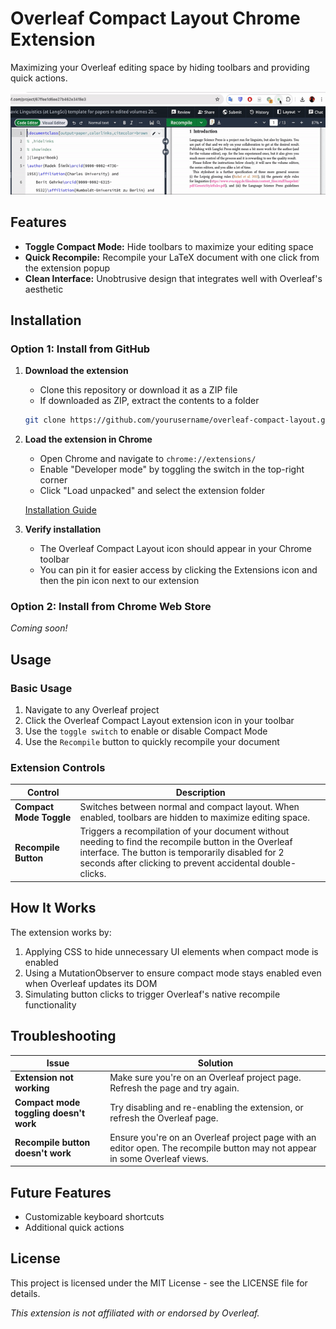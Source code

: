 # Overleaf Compact Layout Chrome Extension

Maximizing your Overleaf editing space by hiding toolbars and providing quick actions.

<!-- 插入图片 -->
![Overleaf Compact Layout](doc/demo.gif)

## Features

- **Toggle Compact Mode:** Hide toolbars to maximize your editing space
- **Quick Recompile:** Recompile your LaTeX document with one click from the extension popup
- **Clean Interface:** Unobtrusive design that integrates well with Overleaf's aesthetic

## Installation

### Option 1: Install from GitHub

1. **Download the extension**
   - Clone this repository or download it as a ZIP file
   - If downloaded as ZIP, extract the contents to a folder

   ```bash
   git clone https://github.com/yourusername/overleaf-compact-layout.git
   ```

2. **Load the extension in Chrome**
   - Open Chrome and navigate to `chrome://extensions/`
   - Enable "Developer mode" by toggling the switch in the top-right corner
   - Click "Load unpacked" and select the extension folder

   [Installation Guide](screenshots/installation.png)

3. **Verify installation**
   - The Overleaf Compact Layout icon should appear in your Chrome toolbar
   - You can pin it for easier access by clicking the Extensions icon and then the pin icon next to our extension

### Option 2: Install from Chrome Web Store

*Coming soon!*

## Usage

### Basic Usage

1. Navigate to any Overleaf project
2. Click the Overleaf Compact Layout extension icon in your toolbar
3. Use the `toggle switch` to enable or disable Compact Mode
4. Use the `Recompile` button to quickly recompile your document

<!-- [Usage Demo](screenshots/usage-demo.png) -->

### Extension Controls

| Control | Description |
|---------|-------------|
| **Compact Mode Toggle** | Switches between normal and compact layout. When enabled, toolbars are hidden to maximize editing space. |
| **Recompile Button** | Triggers a recompilation of your document without needing to find the recompile button in the Overleaf interface. The button is temporarily disabled for 2 seconds after clicking to prevent accidental double-clicks. |


## How It Works

The extension works by:

1. Applying CSS to hide unnecessary UI elements when compact mode is enabled
2. Using a MutationObserver to ensure compact mode stays enabled even when Overleaf updates its DOM
3. Simulating button clicks to trigger Overleaf's native recompile functionality

## Troubleshooting

| Issue | Solution |
|-------|----------|
| **Extension not working** | Make sure you're on an Overleaf project page. Refresh the page and try again. |
| **Compact mode toggling doesn't work** | Try disabling and re-enabling the extension, or refresh the Overleaf page. |
| **Recompile button doesn't work** | Ensure you're on an Overleaf project page with an editor open. The recompile button may not appear in some Overleaf views. |

## Future Features

<!-- - Theme customization options -->
- Customizable keyboard shortcuts
- Additional quick actions

<!-- ## Contributing

Contributions are welcome! Please feel free to submit a Pull Request.

1. Fork the repository
2. Create your feature branch (`git checkout -b feature/amazing-feature`)
3. Commit your changes (`git commit -m 'Add some amazing feature'`)
4. Push to the branch (`git push origin feature/amazing-feature`)
5. Open a Pull Request -->

## License

This project is licensed under the MIT License - see the LICENSE file for details.

<!-- ## Acknowledgments

- Thanks to Overleaf for creating an excellent LaTeX editing platform
- Icon designed with inspiration from Overleaf's brand identity

--- -->

*This extension is not affiliated with or endorsed by Overleaf.*
